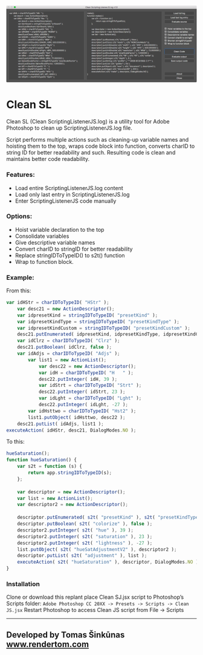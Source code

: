 ![Clean SL](/Clean%20SL.png)

# Clean SL #
Clean SL (Clean ScriptingListenerJS.log) is a utility tool for Adobe Photoshop to clean up ScriptingListenerJS.log file. 

Script performs multiple actions such as cleaning-up variable names and hoisting them to the top, wraps code block into function, converts charID to string ID for better readability and such. Resulting code is clean and maintains better code readability.

### Features: ###
* Load entire ScriptingListenerJS.log content
* Load only last entry in ScriptingListenerJS.log
* Enter ScriptingListenerJS code manually

### Options: ###
* Hoist variable declaration to the top
* Consolidate variables
* Give descriptive variable names
* Convert charID to stringID for better readability
* Replace stringIDToTypeID() to s2t() function
* Wrap to function block.

### Example: ###
From this:
```javascript
var idHStr = charIDToTypeID( "HStr" );
    var desc21 = new ActionDescriptor();
    var idpresetKind = stringIDToTypeID( "presetKind" );
    var idpresetKindType = stringIDToTypeID( "presetKindType" );
    var idpresetKindCustom = stringIDToTypeID( "presetKindCustom" );
    desc21.putEnumerated( idpresetKind, idpresetKindType, idpresetKindCustom );
    var idClrz = charIDToTypeID( "Clrz" );
    desc21.putBoolean( idClrz, false );
    var idAdjs = charIDToTypeID( "Adjs" );
        var list1 = new ActionList();
            var desc22 = new ActionDescriptor();
            var idH = charIDToTypeID( "H   " );
            desc22.putInteger( idH, 39 );
            var idStrt = charIDToTypeID( "Strt" );
            desc22.putInteger( idStrt, 23 );
            var idLght = charIDToTypeID( "Lght" );
            desc22.putInteger( idLght, -27 );
        var idHsttwo = charIDToTypeID( "Hst2" );
        list1.putObject( idHsttwo, desc22 );
    desc21.putList( idAdjs, list1 );
executeAction( idHStr, desc21, DialogModes.NO );
```

To this:
```javascript
hueSaturation();
function hueSaturation() {
    var s2t = function (s) {
        return app.stringIDToTypeID(s);
    };

    var descriptor = new ActionDescriptor();
    var list = new ActionList();
    var descriptor2 = new ActionDescriptor();

    descriptor.putEnumerated( s2t( "presetKind" ), s2t( "presetKindType" ), s2t( "presetKindCustom" ));
    descriptor.putBoolean( s2t( "colorize" ), false );
    descriptor2.putInteger( s2t( "hue" ), 39 );
    descriptor2.putInteger( s2t( "saturation" ), 23 );
    descriptor2.putInteger( s2t( "lightness" ), -27 );
    list.putObject( s2t( "hueSatAdjustmentV2" ), descriptor2 );
    descriptor.putList( s2t( "adjustment" ), list );
    executeAction( s2t( "hueSaturation" ), descriptor, DialogModes.NO );
}
```
### Installation ###
Clone or download this replant place Clean SJ.jsx script to Photoshop’s Scripts folder:
```Adobe Photoshop CC 20XX -> Presets -> Scripts -> Clean JS.jsx```
Restart Photoshop to access Clean JS script from File -> Scripts

---------
Developed by Tomas Šinkūnas
www.rendertom.com
---------